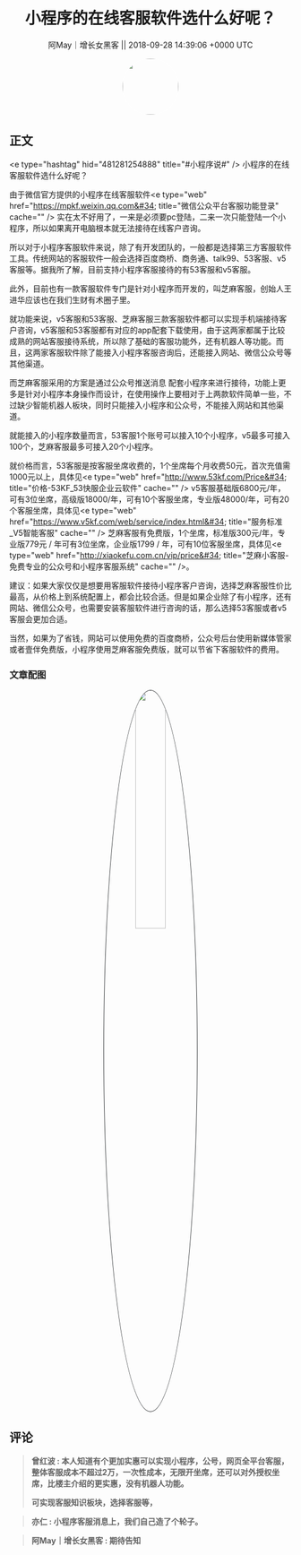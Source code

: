 <h1 align="center">小程序的在线客服软件选什么好呢？</h1>




<p align="center">
    <a>阿May｜增长女黑客 || 2018-09-28 14:39:06 &#43;0000 UTC</a>
</p>

<div align="center">
    <img src="https://images.zsxq.com/FgkylLDGY-UeYnmO51-cw1q0VJkl?e=1590940799&amp;token=kIxbL07-8jAj8w1n4s9zv64FuZZNEATmlU_Vm6zD:eS8l8FqxUfhRSr4a_MeTXLP2wr0=" width="100" height="100" style="border:1px solid;border-radius:50%; color:#ffffff"/>
</div>




## 正文

<div>
&lt;e type=&#34;hashtag&#34; hid=&#34;481281254888&#34; title=&#34;#小程序说#&#34; /&gt; 小程序的在线客服软件选什么好呢？

由于微信官方提供的小程序在线客服软件&lt;e type=&#34;web&#34; href=&#34;https://mpkf.weixin.qq.com&#34; title=&#34;微信公众平台客服功能登录&#34; cache=&#34;&#34; /&gt; 实在太不好用了，一来是必须要pc登陆，二来一次只能登陆一个小程序，所以如果离开电脑根本就无法接待在线客户咨询。

所以对于小程序客服软件来说，除了有开发团队的，一般都是选择第三方客服软件工具。传统网站的客服软件一般会选择百度商桥、商务通、talk99、53客服、v5 客服等。据我所了解，目前支持小程序客服接待的有53客服和v5客服。

此外，目前也有一款客服软件专门是针对小程序而开发的，叫芝麻客服，创始人王进华应该也在我们生财有术圈子里。

就功能来说，v5客服和53客服、芝麻客服三款客服软件都可以实现手机端接待客户咨询，v5客服和53客服都有对应的app配套下载使用，由于这两家都属于比较成熟的网站客服接待系统，所以除了基础的客服功能外，还有机器人等功能。而且，这两家客服软件除了能接入小程序客服咨询后，还能接入网站、微信公众号等其他渠道。

而芝麻客服采用的方案是通过公众号推送消息 配套小程序来进行接待，功能上更多是针对小程序本身操作而设计，在使用操作上要相对于上两款软件简单一些，不过缺少智能机器人板块，同时只能接入小程序和公众号，不能接入网站和其他渠道。

就能接入的小程序数量而言，53客服1个账号可以接入10个小程序，v5最多可接入100个，芝麻客服最多可接入20个小程序。

就价格而言，53客服是按客服坐席收费的，1个坐席每个月收费50元，首次充值需1000元以上，具体见&lt;e type=&#34;web&#34; href=&#34;http://www.53kf.com/Price&#34; title=&#34;价格-53KF_53快服企业云软件&#34; cache=&#34;&#34; /&gt;
v5客服基础版6800元/年，可有3位坐席，高级版18000/年，可有10个客服坐席，专业版48000/年，可有20个客服坐席，具体见&lt;e type=&#34;web&#34; href=&#34;https://www.v5kf.com/web/service/index.html&#34; title=&#34;服务标准_V5智能客服&#34; cache=&#34;&#34; /&gt;
芝麻客服有免费版，1个坐席，标准版300元/年，专业版779元 / 年可有3位坐席，企业版1799 / 年，可有10位客服坐席，具体见&lt;e type=&#34;web&#34; href=&#34;http://xiaokefu.com.cn/vip/price&#34; title=&#34;芝麻小客服-免费专业的公众号和小程序客服系统&#34; cache=&#34;&#34; /&gt;。

建议：如果大家仅仅是想要用客服软件接待小程序客户咨询，选择芝麻客服性价比最高，从价格上到系统配置上，都会比较合适。但是如果企业除了有小程序，还有网站、微信公众号，也需要安装客服软件进行咨询的话，那么选择53客服或者v5客服会更加合适。

当然，如果为了省钱，网站可以使用免费的百度商桥，公众号后台使用新媒体管家或者壹伴免费版，小程序使用芝麻客服免费版，就可以节省下客服软件的费用。
</div>

### 文章配图

<div class="image" align="center">

<img src="https://images.zsxq.com/FlgzG9sptWg2UgazfokoyWdWa43i?imageMogr2/auto-orient/thumbnail/800x/format/jpg/blur/1x0/quality/75&amp;e=1590940799&amp;token=kIxbL07-8jAj8w1n4s9zv64FuZZNEATmlU_Vm6zD:_S4rvHlsZZxUK5bzAq7iozSo8p8=" width="33%" height="33%" style="border:1px solid;border-radius:50%; color:#3c3f41"/>

</div>


## 评论

<div align="left">
<div>

<blockquote >
<span> <strong>曾红波 : 本人知道有个更加实惠可以实现小程序，公号，网页全平台客服，整体客服成本不超过2万，一次性成本，无限开坐席，还可以对外授权坐席，比楼主介绍的更实惠，没有机器人功能。

可实现客服知识板块，选择客服等， </strong></span>
</blockquote>

<blockquote >
<span> <strong>亦仁 : 小程序客服消息上，我们自己造了个轮子。 </strong></span>
</blockquote>

<blockquote >
<span> <strong>阿May｜增长女黑客 : 期待告知 </strong></span>
</blockquote>

</div>
</div>